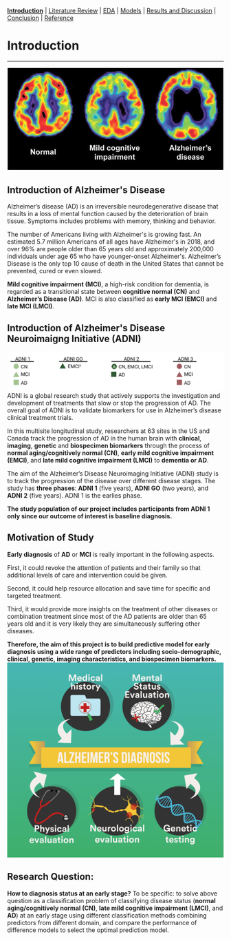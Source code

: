 [**Introduction**](https://mal5482.github.io/ADNI-Alzheimer-Project/index)   |   [Literature Review](https://mal5482.github.io/ADNI-Alzheimer-Project/Review)   |   [EDA](https://mal5482.github.io/ADNI-Alzheimer-Project/EDA)   |   [Models](https://mal5482.github.io/ADNI-Alzheimer-Project/Models)   |   [Results and Discussion](https://mal5482.github.io/ADNI-Alzheimer-Project/Summary)   |   [Conclusion](https://mal5482.github.io/ADNI-Alzheimer-Project/Conclusion)   |   [Reference](https://mal5482.github.io/ADNI-Alzheimer-Project/Reference)

# Introduction
---

![picture](/images/Picture3.png)
## Introduction of Alzheimer's Disease
Alzheimer’s disease (AD) is an irreversible neurodegenerative disease that results in a loss of mental function caused by the deterioration of brain tissue. Symptoms includes problems with memory, thinking and behavior.

The number of Americans living with Alzheimer's is growing fast. An estimated 5.7 million Americans of all ages have Alzheimer's in 2018, and over 96% are people older than 65 years old and approximately 200,000 individuals under age 65 who have younger-onset Alzheimer's. Alzheimer’s Disease is the only top 10 cause of death in the United States that cannot be prevented, cured or even slowed.

**Mild cognitive impairment (MCI)**, a high-risk condition for dementia, is regarded as a transitional state between **cognitive normal (CN)** and **Alzheimer’s Disease (AD)**. MCI is also classified as **early MCI (EMCI)** and **late MCI (LMCI)**. 


## Introduction of Alzheimer's Disease Neuroimaigng Initiative (ADNI) 
![picture](/images/adni.png)
ADNI is a global research study that actively supports the investigation and development of treatments that slow or stop the progression of AD. The overall goal of ADNI is to validate biomarkers for use in Alzheimer’s disease clinical treatment trials.

In this multisite longitudinal study, researchers at 63 sites in the US and Canada track the progression of AD in the human brain with **clinical**, **imaging**, **genetic** and **biospecimen biomarkers** through the process of **normal aging/cognitively normal (CN)**, **early mild cognitive impairment (EMCI)**, and **late mild cognitive impairment (LMCI)** to **dementia or AD**. 

The aim of the Alzheimer’s Disease Neuroimaging Initiative (ADNI) study is to track the progression of the disease over different disease stages. The study has **three phases**: **ADNI 1** (five years), **ADNI GO** (two years), and **ADNI 2** (five years). ADNI 1 is the earlies phase.

**The study population of our project includes participants from ADNI 1 only since our outcome of interest is baseline diagnosis.**

## Motivation of Study 
**Early diagnosis** of **AD** or **MCI** is really important in the following aspects. 

First, it could revoke the attention of patients and their family so that additional levels of care and intervention could be given. 

Second, it could help  resource allocation and save time for specific and targeted treatment.

Third, it would provide more insights on the treatment of other diseases or combination treatment since most of the AD patients are older than 65 years old and it is very likely they are simultaneously suffering other diseases.

**Therefore, the aim of this project is to build predictive model for early diagnosis using a wide range of predictors including socio-demographic, clinical, genetic, imaging characteristics, and biospecimen biomarkers.**
![picture](/images/AD.png)

## Research Question:
**How to diagnosis status at an early stage?**
To be specific: to solve above question as a classification problem of classifying disease status (**normal aging/cognitively normal (CN)**, **late mild cognitive impairment (LMCI)**, and **AD**) at an early stage using different classification methods combining predictors from different domain, and compare the performance of difference models to select the optimal prediction model. 
